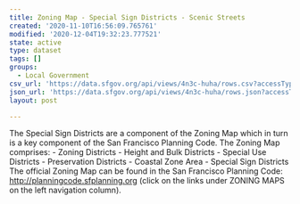 ```yaml
---
title: Zoning Map - Special Sign Districts - Scenic Streets
created: '2020-11-10T16:56:09.765761'
modified: '2020-12-04T19:32:23.777521'
state: active
type: dataset
tags: []
groups:
  - Local Government
csv_url: 'https://data.sfgov.org/api/views/4n3c-huha/rows.csv?accessType=DOWNLOAD'
json_url: 'https://data.sfgov.org/api/views/4n3c-huha/rows.json?accessType=DOWNLOAD'
layout: post

---
```

The Special Sign Districts are a component of the Zoning Map which in turn is a key component of the San Francisco Planning Code. The Zoning Map comprises: - Zoning Districts - Height and Bulk Districts - Special Use Districts - Preservation Districts - Coastal Zone Area - Special Sign Districts The official Zoning Map can be found in the San Francisco Planning Code: http://planningcode.sfplanning.org (click on the links under ZONING MAPS on the left navigation column).
